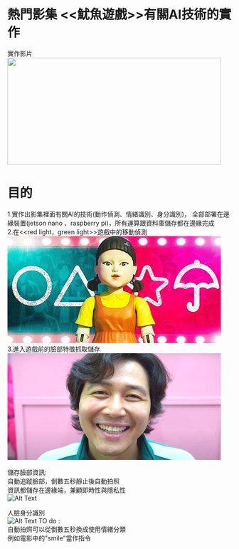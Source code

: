 # 熱門影集 <<魷魚遊戲>>有關AI技術的實作 <br>
實作影片 <br>
<img src="https://github.com/erichsiao1106/squid-game_AI/blob/main/move-detect.gif" width="480" height="240" /> <br>




# 目的
1.實作出影集裡面有關AI的技術(動作偵測、情緒識別、身分識別)，
全部部署在邊緣裝置(jetson nano 、raspberry pi)，所有運算跟資料庫儲存都在邊緣完成 <br>
2.在<<red light，green light>>遊戲中的移動偵測<br>
<img src="https://github.com/erichsiao1106/squid-game_AI/blob/main/Squid-Game-Games-Ranked.jpg" width="480" height="240" /><br>
3.進入遊戲前的臉部特徵抓取儲存<br>
<img src="https://github.com/erichsiao1106/squid-game_AI/blob/main/intro-1632168234.jpg" width="480" height="240" /><br>



儲存臉部資訊:<br>
自動追蹤臉部，倒數五秒靜止後自動拍照<br>
資訊都儲存在邊緣端，兼顧即時性與隱私性<br>
![Alt Text](https://github.com/erichsiao1106/squid-game_AI/blob/main/auto-take-pic.gif)


人臉身分識別 <br>
![Alt Text](https://github.com/erichsiao1106/squid-game_AI/blob/main/clock-in.gif)
TO do :<br>
自動拍照可以從倒數五秒換成使用情緒分類<br>
例如電影中的"smile"當作指令
